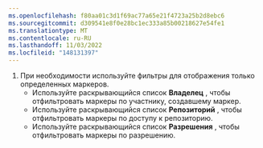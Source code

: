 ```yaml
---
ms.openlocfilehash: f80aa01c3d1f69ac77a65e21f4723a25b2d8ebc6
ms.sourcegitcommit: d309541e8f0e28bc1ec333a85b00218627e54fe1
ms.translationtype: MT
ms.contentlocale: ru-RU
ms.lasthandoff: 11/03/2022
ms.locfileid: "148131397"
---
```

1. При необходимости используйте фильтры для отображения только определенных маркеров. 
   - Используйте раскрывающийся список **Владелец** , чтобы отфильтровать маркеры по участнику, создавшему маркер. 
   - Используйте раскрывающийся список **Репозиторий** , чтобы отфильтровать маркеры по доступу к репозиторию. 
   - Используйте раскрывающийся список **Разрешения** , чтобы отфильтровать маркеры по разрешению.
